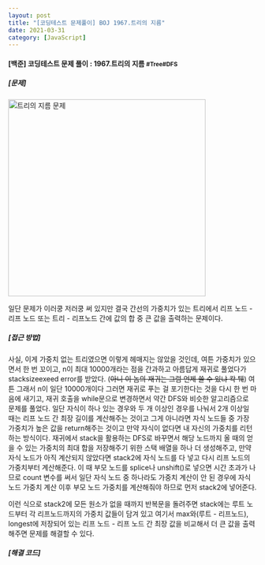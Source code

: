 ```yaml
---
layout: post
title: "[코딩테스트 문제풀이] BOJ 1967.트리의 지름"
date: 2021-03-31
category: [JavaScript]
---
```



<h4> [백준] 코딩테스트 문제 풀이 : 1967.트리의 지름 <small>#Tree#DFS</small></h4>

<h5>[문제]</h5>
<img width="400" alt="트리의 지름 문제" src="https://user-images.githubusercontent.com/49034615/113095937-5e692780-922f-11eb-992d-221320370322.png">

일단 문제가 이러쿵 저러쿵 써 있지만 결국 간선의 가중치가 있는 트리에서 리프 노드 - 리프 노드 또는 트리 - 리프노드 간에 값의 합 중 큰 값을 출력하는 문제이다.

<h5>[접근 방법]</h5>

사실, 이게 가중치 없는 트리였으면 이렇게 헤매지는 않았을 것인데, 여튼 가중치가 있으면서 한 번 꼬이고, n이 최대 10000개라는 점을 간과하고 아름답게 재귀로 풀었다가 stacksizeexeed error를 받았다.
(<s>아니 이 놈의 재귀는 그럼 언제 쓸 수 있냐 칵 퉤</s>) 
여튼 그래서 n이 일단 10000개이다 그러면 재귀로 푸는 걸 포기한다는 것을 다시 한 번 마음에 새기고, 재귀 호출을 while문으로 변경하면서 약간 DFS와 비슷한 알고리즘으로 문제를 풀었다.
일단 자식이 하나 있는 경우와 두 개 이상인 경우를 나눠서 2개 이상일 때는 리프 노드 간 최장 길이를 계산해주는 것이고 그게 아니라면 자식 노드들 중 가장 가중치가 높은 값을 return해주는 것이고
만약 자식이 없다면 내 자신의 가중치를 리턴하는 방식이다.
재귀에서 stack을 활용하는 DFS로 바꾸면서 해당 노드까지 올 때의 얻을 수 있는 가중치의 최대 합을 저장해주기 위한 스택 배열을 하나 더 생성해주고, 만약 자식 노드가 아직 계산되지 않았다면 stack2에 자식 노드를
다 넣고 다시 리프 노드의 가중치부터 계산해준다. 이 때 부모 노드를 splice나 unshift()로 넣으면 시간 초과가 나므로 count 변수를 써서 일단 자식 노드 중 하나라도 가중치 계산이 안 된 경우에 자식 노드
가중치 계산 이후 부모 노드 가중치를 계산해줘야 하므로 먼저 stack2에 넣어준다.

이런 식으로 stack2에 모든 원소가 없을 때까지 반복문을 돌려주면 stack에는 루트 노드부터 각 리프노드까지의 가중치 값들이 담겨 있고 여기서 max와(루트 - 리프노드),
longest에 저장되어 있는 리프 노드 - 리프 노드 간 최장 값을 비교해서 더 큰 값을 출력해주면 문제를 해결할 수 있다.

<h5>[해결 코드]</h5>
<script src="https://gist.github.com/SUPINKIM/7de60eaa106f16f1e47a167496f418bc.js"></script>
